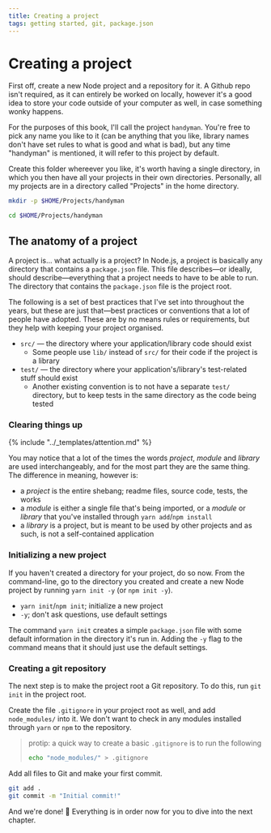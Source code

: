 ```yaml
---
title: Creating a project
tags: getting started, git, package.json
---
```


# Creating a project

First off, create a new Node project and a repository for it. A Github repo isn't required, as it can entirely be worked on locally, however it's a good idea to store your code outside of your computer as well, in case something wonky happens.

For the purposes of this book, I'll call the project `handyman`. You're free to pick any name you like to it (can be anything that you like, library names don't have set rules to what is good and what is bad), but any time "handyman" is mentioned, it will refer to this project by default.

Create this folder whereever you like, it's worth having a single directory, in which you then have all your projects in their own directories. Personally, all my projects are in a directory called "Projects" in the home directory.

```sh
mkdir -p $HOME/Projects/handyman

cd $HOME/Projects/handyman
```

## The anatomy of a project

A project is... what actually is a project? In Node.js, a project is basically any directory that contains a `package.json` file. This file describes—or ideally, should describe—everything that a project needs to have to be able to run. The directory that contains the `package.json` file is the project root.

The following is a set of best practices that I've set into throughout the years, but these are just that—best practices or conventions that a lot of people have adopted. These are by no means rules or requirements, but they help with keeping your project organised.

 * `src/` — the directory where your application/library code should exist
   * Some people use `lib/` instead of `src/` for their code if the project is a library
 * `test/` — the directory where your application's/library's test-related stuff should exist
   * Another existing convention is to not have a separate `test/` directory, but to keep tests in the same directory as the code being tested

### Clearing things up

{% include "../_templates/attention.md" %}

You may notice that a lot of the times the words _project_, _module_ and _library_ are used interchangeably, and for the most part they are the same thing. The difference in meaning, however is:

 * a _project_ is the entire shebang; readme files, source code, tests, the works
 * a _module_ is either a single file that's being imported, or a _module_ or _library_ that you've installed through `yarn add`/`npm install`
 * a _library_ is a project, but is meant to be used by other projects and as such, is not a self-contained application

### Initializing a new project

If you haven't created a directory for your project, do so now. From the command-line, go to the directory you created and create a new Node project by running `yarn init -y` (or `npm init -y`).

  - `yarn init`/`npm init`; initialize a new project
  - `-y`; don't ask questions, use default settings

The command `yarn init` creates a simple `package.json` file with some default information in the directory it's run in. Adding the `-y` flag to the command means that it should just use the default settings.

### Creating a git repository

The next step is to make the project root a Git repository. To do this, run `git init` in the project root.

Create the file `.gitignore` in your project root as well, and add `node_modules/` into it. We don't want to check in any modules installed through `yarn` or `npm` to the repository.

> protip: a quick way to create a basic `.gitignore` is to run the following
> ```sh
> echo "node_modules/" > .gitignore
> ```

Add all files to Git and make your first commit.

```sh
git add .
git commit -m "Initial commit!"
```

And we're done! 🍭 Everything is in order now for you to dive into the next chapter.
